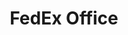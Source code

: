 ---
title: "FedEx Office"
url: /san-antonio/fedex-office-southeast-military-drive/
shop: Kopieren
---